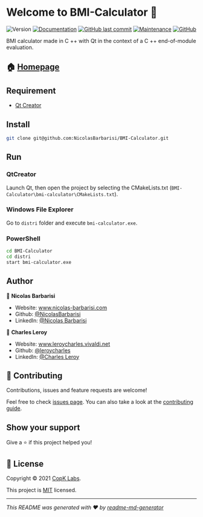 # Welcome to BMI-Calculator 👋
![Version](https://img.shields.io/badge/version-1.0.0-blue.svg?cacheSeconds=2592000)
[![Documentation](https://img.shields.io/badge/documentation-yes-brightgreen.svg)](https://github.com/NicolasBarbarisi/BMI-Calculator#readme)
[![GitHub last commit](https://img.shields.io/github/last-commit/NicolasBarbarisi/BMI-Calculator)](https://github.com/NicolasBarbarisi/BMI-Calculator/commits/)
[![Maintenance](https://img.shields.io/badge/Maintained%3F-yes-green.svg)](https://github.com/NicolasBarbarisi/BMI-Calculator/graphs/commit-activity)
[![GitHub](https://img.shields.io/github/license/NicolasBarbarisi/BMI-Calculator?color=orange)](https://github.com/NicolasBarbarisi/BMI-Calculator/blob/master/LICENSE)

BMI calculator made in C ++ with Qt in the context of a C ++ end-of-module evaluation.

## 🏠 [Homepage](https://nicolasbarbarisi.github.io/BMI-Calculator/)

## Requirement

* [Qt Creator](https://www.qt.io/)

## Install

```sh
git clone git@github.com:NicolasBarbarisi/BMI-Calculator.git
```

## Run

### QtCreator

Launch Qt, then open the project by selecting the CMakeLists.txt (`BMI-Calculator\bmi-calculator\CMakeLists.txt`).

### Windows File Explorer

Go to `distri` folder and execute `bmi-calculator.exe`.

### PowerShell

```sh
cd BMI-Calculator
cd distri
start bmi-calculator.exe
```

## Author

👤 **Nicolas Barbarisi**

* Website: www.nicolas-barbarisi.com
* Github: [@NicolasBarbarisi](https://github.com/NicolasBarbarisi)
* LinkedIn: [@Nicolas Barbarisi ](https://www.linkedin.com/in/nicolas-barbarisi-a4a97a193/)

👤 **Charles Leroy**

* Website: www.leroycharles.vivaldi.net
* Github: [@leroycharles](https://github.com/leroycharles)
* LinkedIn: [@Charles Leroy](https://www.linkedin.com/in/leroycharles/)

## 🤝 Contributing

Contributions, issues and feature requests are welcome!

Feel free to check [issues page](https://github.com/NicolasBarbarisi/BMI-Calculator/issues). You can also take a look at the [contributing guide](https://github.com/NicolasBarbarisi/BMI-Calculator/blob/master/CONTRIBUTING.md).

## Show your support

Give a ⭐️ if this project helped you!


## 📝 License

Copyright © 2021 [CopK Labs](https://convergence-of-paprika.com/).

This project is [MIT](https://github.com/NicolasBarbarisi/BMI-Calculator/blob/master/LICENSE) licensed.

***
_This README was generated with ❤️ by [readme-md-generator](https://github.com/kefranabg/readme-md-generator)_
